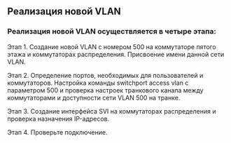 ## Реализация новой VLAN

### Реализация новой VLAN осуществляется в четыре этапа:

Этап 1. Создание новой VLAN с номером 500 на коммутаторе пятого этажа и коммутаторах распределения. Присвоение имени данной сети VLAN.

Этап 2. Определение портов, необходимых для пользователей и коммутаторов. Настройка команды switchport access vlan с параметром 500 и проверка настроек транкового канала между коммутаторами и доступности сети VLAN 500 на транке.

Этап 3. Создание интерфейса SVI на коммутаторах распределения и проверка назначения IP-адресов.

Этап 4. Проверьте подключение.
